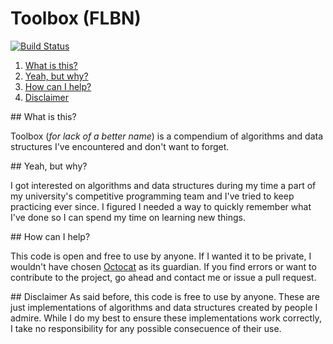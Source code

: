 # Toolbox (FLBN)
[![Build Status](https://travis-ci.org/sbaldrich/toolbox-flbn.svg?branch=master)](https://travis-ci.org/sbaldrich/toolbox-flbn)

1. <a href="#what">What is this?</a>
1. <a href="#purpose">Yeah, but why?</a>
1. <a href="#collab">How can I help?</a>
1. <a href="#disc">Disclaimer</a>

<a name="what"/>
## What is this? 

Toolbox (<em>for lack of a better name</em>) is a compendium of algorithms and data structures I've
encountered and don't want to forget.

<a name="purpose"/>
## Yeah, but why?

I got interested on algorithms and data structures during my time a part of my university's competitive
programming team and I've tried to keep practicing ever since. I figured I needed a way to quickly
remember what I've done so I can spend my time on learning new things.

<a name="collab"/>
## How can I help?

This code is open and free to use by anyone. If I wanted it to be private, I wouldn't have chosen
[Octocat](https://octodex.github.com/) as its guardian. If you find errors or want to contribute to
the project, go ahead and contact me or issue a pull request.

<a name="disc"/>
## Disclaimer
As said before, this code is free to use by anyone. These are just implementations of algorithms and
data structures created by people I admire. While I do my best to ensure these implementations work
correctly, I take no responsibility for any possible consecuence of their use.

